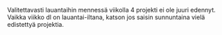 Valitettavasti lauantaihin mennessä viikolla 4 projekti ei ole juuri edennyt. Vaikka viikko dl on lauantai-iltana, katson jos saisin sunnuntaina vielä edistettyä projektia. 
